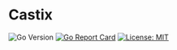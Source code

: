 # Castix

![Go Version](https://img.shields.io/badge/go-1.18+-blue.svg)
[![Go Report Card](https://goreportcard.com/badge/github.com/einouqo/castix)](https://goreportcard.com/report/github.com/einouqo/castix)
[![License: MIT](https://img.shields.io/badge/License-MIT-yellow.svg)](https://opensource.org/licenses/MIT)
